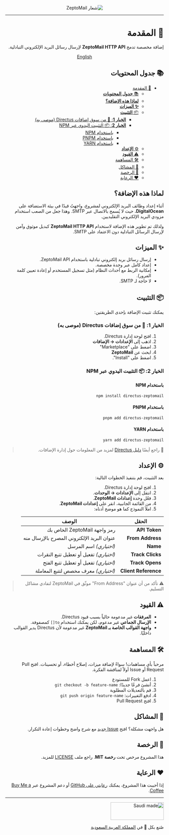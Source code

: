 <div dir="rtl">

<p align="center"><img alt="شعار ZeptoMail" src="https://raw.githubusercontent.com/nawafinity/directus-zeptomail/main/assets/cover.png"></p>

---

# 🐰 المقدمة

إضافة مخصصة تدمج **ZeptoMail HTTP API** لإرسال رسائل البريد الإلكتروني التبادلية.

<div align="center">

[English](README.md)

</div>

## 📚 **جدول المحتويات**

<!-- TOC -->
* [🐰 المقدمة](#المقدمة)
  * [📚 **جدول المحتويات**](#جدول-المحتويات)
  * [**لماذا هذه الإضافة؟**](#لماذا-هذه-الإضافة)
  * [**✨ الميزات**](#الميزات)
  * [📦 **التثبيت**](#التثبيت)
    * [**الخيار 1**: 🛒 من سوق إضافات Directus (موصى به)](#الخيار-1--من-السوق)
    * [**الخيار 2**: 📦 التثبيت اليدوي عبر NPM](#الخيار-2--التثبيت-عبر-npm)
      * [باستخدام NPM](#باستخدام-npm)
      * [باستخدام PNPM](#باستخدام-pnpm)
      * [باستخدام YARN](#باستخدام-yarn)
  * [⚙️ **الإعداد**](#الإعداد)
  * [⚠️ **القيود**](#القيود)
  * [🛠️ المساهمة](#المساهمة)
  * [🐞 المشاكل](#المشاكل)
  * [📄 الرخصة](#الرخصة)
  * [❤️ الرعاية](#الرعاية)
<!-- TOC -->

## **لماذا هذه الإضافة؟**

أثناء إعداد وظائف البريد الإلكتروني لمشروع، واجهتُ قيدًا في بيئة الاستضافة على **DigitalOcean**، حيث لا يُسمح بالاتصال عبر SMTP. وهذا جعل من الصعب استخدام مزودي البريد الإلكتروني التقليديين.

ولذلك تم تطوير هذه الإضافة لاستخدام **ZeptoMail HTTP API** كبديل موثوق وآمن لإرسال الرسائل التبادلية دون الاعتماد على SMTP.

## **✨ الميزات**

- إرسال رسائل بريد إلكتروني تبادلية باستخدام ZeptoMail API.
- إعداد كامل عبر وحدة مخصصة.
- إمكانية الربط مع أحداث النظام (مثل تسجيل المستخدم أو إعادة تعيين كلمة المرور).
- لا حاجة لـ SMTP.

## 📦 **التثبيت**

يمكنك تثبيت الإضافة بإحدى الطريقتين:

### **الخيار 1**: 🛒 من سوق إضافات Directus (موصى به)

1. افتح لوحة إدارة Directus.
2. اذهب إلى **الإعدادات → الإضافات**
3. اضغط على "Marketplace"
4. ابحث عن **ZeptoMail**
5. اضغط على "Install".

### **الخيار 2**: 📦 التثبيت اليدوي عبر NPM

#### باستخدام NPM

```bash
npm install directus-zeptomail
```

#### باستخدام PNPM

```bash
pnpm add directus-zeptomail
```

#### باستخدام YARN

```bash
yarn add directus-zeptomail
```

> 📘 راجع أيضًا [دليل Directus](https://directus.io/docs/self-hosting/including-extensions) لمزيد من المعلومات حول إدارة الإضافات.

## ⚙️ **الإعداد**

بعد التثبيت، قم بتنفيذ الخطوات التالية:

1. افتح لوحة إدارة Directus.
2. انتقل إلى **الإعدادات → الوحدات**.
3. فعّل وحدة **إعدادات ZeptoMail**.
4. من القائمة الجانبية، انقر على **إعدادات ZeptoMail**.
5. املأ النموذج كما هو موضح أدناه:

| الحقل               | الوصف |
|---------------------|-------|
| **API Token**        | رمز واجهة ZeptoMail الخاص بك |
| **From Address**     | عنوان البريد الإلكتروني المصرح بالإرسال منه |
| **Name**             | *(اختياري)* اسم المرسل |
| **Track Clicks**     | *(اختياري)* تفعيل أو تعطيل تتبع النقرات |
| **Track Opens**      | *(اختياري)* تفعيل أو تعطيل تتبع الفتح |
| **Client Reference** | *(اختياري)* معرف مخصص لتتبع المعاملة |

> ⚠️ تأكد من أن عنوان "From Address" موثّق في ZeptoMail لتفادي مشاكل التسليم.

## ⚠️ **القيود**

- **المرفقات** غير مدعومة حالياً بسبب قيود Directus.
- **الإرسال الجماعي** غير مدعوم، لكن يمكنك استخدام `to[]` كمصفوفة.
- **واجهة القوالب الخاصة بـ ZeptoMail** غير مدعومة لأن Directus يدير القوالب داخليًا.

## 🛠️ المساهمة

مرحباً بأي مساهمات! سواءً لإضافة ميزات، إصلاح أخطاء، أو تحسينات. افتح Pull Request أو Issue أولاً لمناقشة الفكرة.

1. اعمل Fork للمستودع
2. أنشئ فرعًا جديدًا: `git checkout -b feature-name`
3. قم بالتعديلات المطلوبة
4. ادفع التغييرات: `git push origin feature-name`
5. افتح Pull Request

## 🐞 المشاكل

هل واجهت مشكلة؟ افتح [Issue جديد](https://github.com/nawafinity/directus-zeptomail/issues) مع شرح واضح وخطوات إعادة التكرار.

## 📄 الرخصة

هذا المشروع مرخص تحت **رخصة MIT**. راجع ملف [LICENSE](./LICENSE) للمزيد.

## ❤️ الرعاية

إذا أحببت هذا المشروع، يمكنك [رعايتي على GitHub](https://github.com/sponsors/nawafinity) أو دعم المشروع عبر [Buy Me a Coffee](https://buymeacoffee.com/nawafinity).

---

<img height="56.5" src="https://raw.githubusercontent.com/nawafinity/directus-zeptomail/main/assets/saudi-made.png" title="صنع بحب في السعودية" width="169" alt="Saudi made"/>

صُنع بكل 💚 في [المملكة العربية السعودية](https://en.wikipedia.org/wiki/Saudi_Arabia)

</div>